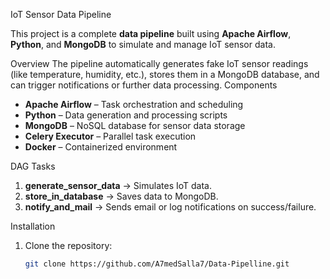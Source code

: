  IoT Sensor Data Pipeline

This project is a complete **data pipeline** built using **Apache Airflow**, **Python**, and **MongoDB** to simulate and manage IoT sensor data.

 Overview
The pipeline automatically generates fake IoT sensor readings (like temperature, humidity, etc.), stores them in a MongoDB database, and can trigger notifications or further data processing.
 Components
- **Apache Airflow** – Task orchestration and scheduling  
- **Python** – Data generation and processing scripts  
- **MongoDB** – NoSQL database for sensor data storage  
- **Celery Executor** – Parallel task execution  
- **Docker** – Containerized environment  

DAG Tasks
1. **generate_sensor_data** → Simulates IoT data.  
2. **store_in_database** → Saves data to MongoDB.  
3. **notify_and_mail** → Sends email or log notifications on success/failure.  

 Installation
1. Clone the repository:
   ```bash
   git clone https://github.com/A7medSalla7/Data-Pipelline.git

